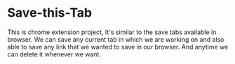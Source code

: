 # Save-this-Tab
This is chrome extension project, It's similar to the save tabs available in browser. We can save any current tab in which we are working on and also able to save any link that we wanted to save in our browser. And anytime we can delete it whenever we want.
